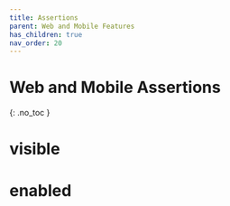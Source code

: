 ```yaml
---
title: Assertions
parent: Web and Mobile Features
has_children: true
nav_order: 20
---
```


# Web and Mobile Assertions
{: .no_toc }

# visible

# enabled